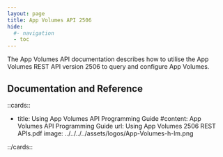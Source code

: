 ```yaml
---
layout: page
title: App Volumes API 2506
hide:
  #- navigation
  - toc
---
```


The App Volumes API documentation describes how to utilise the App Volumes REST API version 2506 to query and configure App Volumes.

## Documentation and Reference

::cards::

- title: Using App Volumes API Programming Guide
 #content: App Volumes API Programming Guide
  url: Using App Volumes 2506 REST APIs.pdf
  image: ../../../../assets/logos/App-Volumes-h-lm.png

::/cards::

<swagger-ui src="swagger.json"/>
